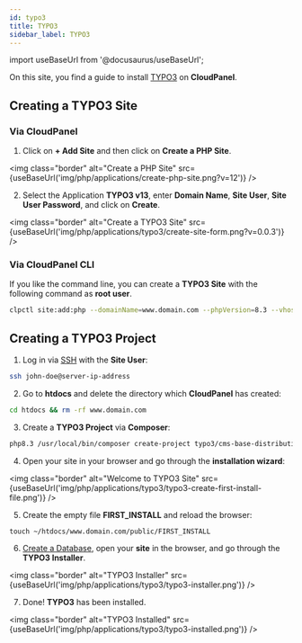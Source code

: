 ```yaml
---
id: typo3
title: TYPO3
sidebar_label: TYPO3
---
```


import useBaseUrl from '@docusaurus/useBaseUrl';

On this site, you find a guide to install [TYPO3](https://typo3.org/) on **CloudPanel**.

## Creating a TYPO3 Site

### Via CloudPanel

1. Click on **+ Add Site** and then click on **Create a PHP Site**.

<img class="border" alt="Create a PHP Site" src={useBaseUrl('img/php/applications/create-php-site.png?v=12')} />

2. Select the Application **TYPO3 v13**, enter **Domain Name**, **Site User**, **Site User Password**, and click on **Create**.

<img class="border" alt="Create a TYPO3 Site" src={useBaseUrl('img/php/applications/typo3/create-site-form.png?v=0.0.3')} />

### Via CloudPanel CLI

If you like the command line, you can create a **TYPO3 Site** with the following command as **root user**.

```bash
clpctl site:add:php --domainName=www.domain.com --phpVersion=8.3 --vhostTemplate='TYPO3 13' --siteUser='john-doe' --siteUserPassword='!secretPassword!'
```

## Creating a TYPO3 Project

1. Log in via [SSH](../../../frontend-area/ssh-ftp/#ssh-login) with the **Site User**:

```bash
ssh john-doe@server-ip-address
```

2. Go to **htdocs** and delete the directory which **CloudPanel** has created:

```bash
cd htdocs && rm -rf www.domain.com
```

3. Create a **TYPO3 Project** via **Composer**:

```bash
php8.3 /usr/local/bin/composer create-project typo3/cms-base-distribution:~13 www.domain.com
```

4. Open your site in your browser and go through the **installation wizard**:

<img class="border" alt="Welcome to TYPO3 Site" src={useBaseUrl('img/php/applications/typo3/typo3-create-first-install-file.png')} />

5. Create the empty file **FIRST_INSTALL** and reload the browser:

```
touch ~/htdocs/www.domain.com/public/FIRST_INSTALL
```

6. [Create a Database](../../../frontend-area/databases/#adding-a-database), open your **site** in the browser, and go through the **TYPO3 Installer**.

<img class="border" alt="TYPO3 Installer" src={useBaseUrl('img/php/applications/typo3/typo3-installer.png')} />

7. Done! **TYPO3** has been installed.

<img class="border" alt="TYPO3 Installed" src={useBaseUrl('img/php/applications/typo3/typo3-installed.png')} />